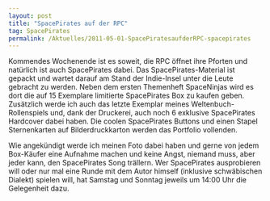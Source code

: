 ```yaml
---
layout: post
title: "SpacePirates auf der RPC"
tag: SpacePirates
permalink: /Aktuelles/2011-05-01-SpacePiratesaufderRPC-spacepirates
---
```


Kommendes Wochenende ist es soweit, die RPC öffnet ihre Pforten und natürlich ist auch SpacePirates dabei. Das SpacePirates-Material ist gepackt und wartet darauf am Stand der Indie-Insel unter die Leute gebracht zu werden. Neben dem ersten Themenheft SpaceNinjas wird es dort die auf 15 Exemplare limitierte SpacePirates Box zu kaufen geben. Zusätzlich werde ich auch das letzte Exemplar meines Weltenbuch-Rollenspiels und, dank der Druckerei, auch noch 6 exklusive SpacePirates Hardcover dabei haben. Die coolen SpacePirates Buttons und einen Stapel Sternenkarten auf Bilderdruckkarton werden das Portfolio vollenden.

Wie angekündigt werde ich meinen Foto dabei haben und gerne von jedem Box-Käufer eine Aufnahme machen und keine Angst, niemand muss, aber jeder kann, den SpacePirates Song trällern. Wer SpacePirates ausprobieren will oder nur mal eine Runde mit dem Autor himself (inklusive schwäbischen Dialekt) spielen will, hat Samstag und Sonntag jeweils um 14:00 Uhr die Gelegenheit dazu.
